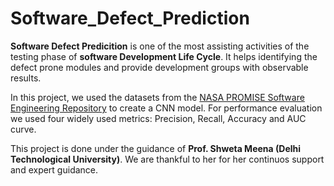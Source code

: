 # Software_Defect_Prediction

**Software Defect Predicition** is one of the most assisting activities of the testing phase of **software Development Life Cycle**. It helps identifying the defect prone modules and provide development groups with observable results.

In this project, we used the datasets from the [NASA PROMISE Software Engineering Repository](http://promise.site.uottawa.ca/SERepository/datasets-page.html) to create a CNN model. For performance evaluation we used four widely used metrics: Precision, Recall, Accuracy and AUC curve.

This project is done under the guidance of **Prof. Shweta Meena (Delhi Technological University)**. We are thankful to her for her continuos support and expert guidance.